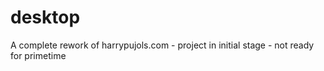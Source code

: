 desktop
=======

A complete rework of harrypujols.com - project in initial stage - not ready for primetime